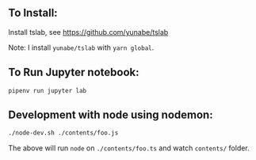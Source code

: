 

## To Install:

Install tslab, see https://github.com/yunabe/tslab

Note: I install `yunabe/tslab` with `yarn global`. 


## To Run Jupyter notebook:

```
pipenv run jupyter lab
```





## Development with node using nodemon:

```bash
./node-dev.sh ./contents/foo.js
```

The above will run `node` on `./contents/foo.ts` and watch `contents/` folder.
